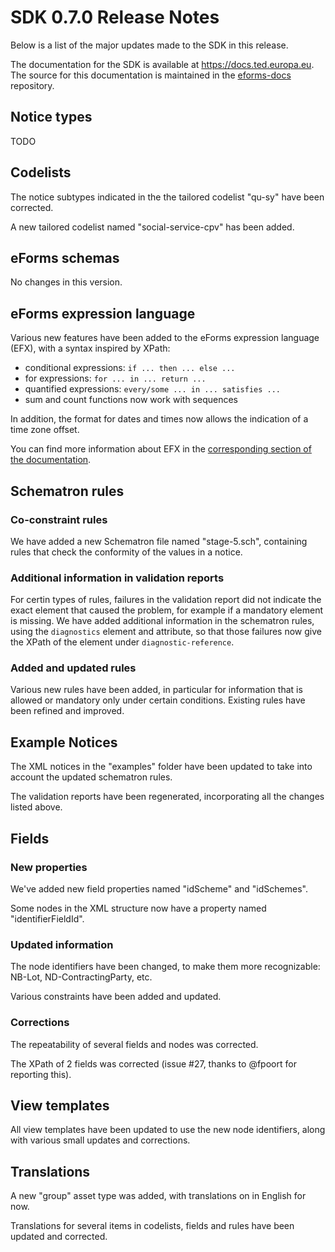 # SDK 0.7.0 Release Notes

Below is a list of the major updates made to the SDK in this release.

The documentation for the SDK is available at https://docs.ted.europa.eu. The source for this documentation is maintained in the [eforms-docs](https://github.com/OP-TED/eforms-docs) repository.

## Notice types
TODO


## Codelists
The notice subtypes indicated in the  the tailored codelist "qu-sy" have been corrected.

A new tailored codelist named "social-service-cpv" has been added.


## eForms schemas
No changes in this version.


## eForms expression language
Various new features have been added to the eForms expression language (EFX), with a syntax inspired by XPath:
* conditional expressions: `if ... then ... else ...`
* for expressions: `for ... in ... return ...`
* quantified expressions: `every/some ... in ... satisfies ...`
* sum and count functions now work with sequences 

In addition, the format for dates and times now allows the indication of a time zone offset.

You can find more information about EFX in the [corresponding section of the documentation](https://docs.ted.europa.eu/eforms/0.7.0/efx).


## Schematron rules

### Co-constraint rules
We have added a new Schematron file named "stage-5.sch", containing rules that check the conformity of the values in a notice.

### Additional information in validation reports
For certin types of rules, failures in the validation report did not indicate the exact element that caused the problem, for example if a mandatory element is missing. We have added additional information in the schematron rules, using the `diagnostics` element and attribute, so that those failures now give the XPath of the element under `diagnostic-reference`.

### Added and updated rules
Various new rules have been added, in particular for information that is allowed or mandatory only under certain conditions.
Existing rules have been refined and improved.


## Example Notices
The XML notices in the "examples" folder have been updated to take into account the updated schematron rules.

The validation reports have been regenerated, incorporating all the changes listed above.


## Fields

### New properties
We've added new field properties named "idScheme" and "idSchemes".

Some nodes in the XML structure now have a property named "identifierFieldId".

### Updated information
The node identifiers have been changed, to make them more recognizable: NB-Lot, ND-ContractingParty, etc.

Various constraints have been added and updated.

### Corrections
The repeatability of several fields and nodes was corrected.

The XPath of 2 fields was corrected (issue #27, thanks to @fpoort for reporting this).


## View templates
All view templates have been updated to use the new node identifiers, along with various small updates and corrections.


## Translations
A new "group" asset type was added, with translations on in English for now.

Translations for several items in codelists, fields and rules have been updated and corrected.
